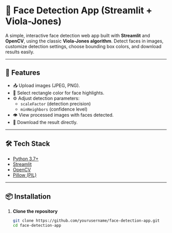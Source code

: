 # 🧠 Face Detection App (Streamlit + Viola-Jones)

A simple, interactive face detection web app built with **Streamlit** and **OpenCV**, using the classic **Viola-Jones algorithm**. Detect faces in images, customize detection settings, choose bounding box colors, and download results easily.

---

## 🚀 Features

- 📤 Upload images (JPEG, PNG).
- 🎨 Select rectangle color for face highlights.
- ⚙️ Adjust detection parameters:
  - `scaleFactor` (detection precision)
  - `minNeighbors` (confidence level)
- 👁️ View processed images with faces detected.
- 💾 Download the result directly.

---

## 🛠️ Tech Stack

- [Python 3.7+](https://www.python.org/)
- [Streamlit](https://streamlit.io/)
- [OpenCV](https://opencv.org/)
- [Pillow (PIL)](https://pillow.readthedocs.io/)

---

## 📦 Installation

1. **Clone the repository**
   ```bash
   git clone https://github.com/yourusername/face-detection-app.git
   cd face-detection-app
